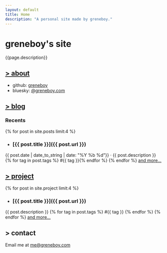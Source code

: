 ```yaml
---
layout: default
title: Home
description: "A personal site made by greneboy."
---
```


# greneboy's site
{{page.description}}

## [> about](about)
* github: [greneboy](https://github.com/greneboy)
* bluesky: [@greneboy.com](https://bsky.app/profile/greneboy.com)

## [> blog](blog)

### Recents
{% for post in site.posts limit:4 %}
* ### [{{ post.title }}]({{ post.url }})
<span class="gray">{{ post.date | date_to_string | date: "%Y %b %d"}}</span> · {{ post.description }} <span class="gray"> {% for tag in post.tags %} #{{ tag }}{% endfor %} </span>
{% endfor %}
[and more...](blog)

## [> project](project)
{% for post in site.project limit:4 %}
* ### [{{ post.title }}]({{ post.url }}) 
{{ post.description }} {% for tag in post.tags %} <span class="gray">#{{ tag }}</span> {% endfor %}
{% endfor %}
[and more...](project)

## > contact
Email me at <a href="mailto:me@greneboy.com">me@greneboy.com</a>